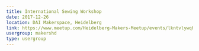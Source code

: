```yaml
---
title: International Sewing Workshop
date: 2017-12-26
location: DAI Makerspace, Heidelberg
link: https://www.meetup.com/Heidelberg-Makers-Meetup/events/lkntvlywqbjc/
usergroup: makershd
type: usergroup
---
```

